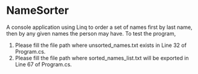 # NameSorter
A console application using Linq to order a set of names first by last name, then by any given names the person may have.
To test the program, 
  1. Please fill the file path where unsorted_names.txt exists in Line 32 of Program.cs.
  2. Please fill the file path where sorted_names_list.txt will be exported in Line 67 of Program.cs.

